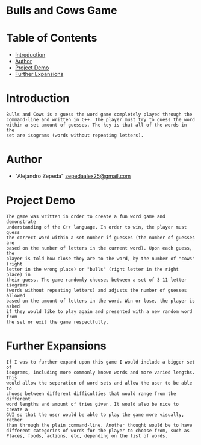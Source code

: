 # Bulls and Cows Game

# Table of Contents

* [Introduction](#introduction)
* [Author](#author)
* [Project Demo](#demo)
* [Further Expansions](#expansions)

# <a name="introduction"></a>Introduction
    Bulls and Cows is a guess the word game completely played through the 
	command-line and written in C++. The player must try to guess the word 
	within a set amount of guesses. The key is that all of the words in the 
	set are isograms (words without repeating letters).
    
# <a name="author"></a>Author
* "Alejandro Zepeda" <zepedaalex25@gmail.com>

# <a name="demo"></a>Project Demo

	The game was written in order to create a fun word game and demonstrate 
	understanding of the C++ language. In order to win, the player must guess 
	the correct word within a set number if guesses (the number of guesses are 
	based on the number of letters in the current word). Upon each guess, the 
	player is told how close they are to the word, by the number of "cows" (right 
	letter in the wrong place) or "bulls" (right letter in the right place) in 
	their guess. The game randomly chooses between a set of 3-11 letter isograms
	(words without repeating letters) and adjusts the number of guesses allowed 
	based on the amount of letters in the word. Win or lose, the player is asked
	if they would like to play again and presented with a new random word from 
	the set or exit the game respectfully. 
	
# <a name="expansions"></a>Further Expansions
	If I was to further expand upon this game I would include a bigger set of 
	isograms, including more commonly known words and more varied lengths. This 
	would allow the seperation of word sets and allow the user to be able to 
	choose between different difficulties that would range from the different 
	word lengths and amount of tries given. It would also be nice to create a 
	GUI so that the user would be able to play the game more visually, rather 
	than through the plain command-line. Another thought would be to have 
	different categories of words for the player to choose from, such as 
	Places, foods, actions, etc, depending on the list of words.